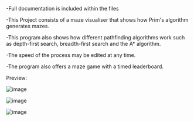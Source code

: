 -Full documentation is included within the files

-This Project consists of a maze visualiser that shows how Prim's algorithm generates mazes.

-This program also shows how different pathfinding algorithms work such as depth-first search, breadth-first search and the A* algorithm.

-The speed of the process may be edited at any time.

-The program also offers a maze game with a timed leaderboard.

Preview:


![image](https://github.com/user-attachments/assets/419fa8f6-78ad-4d7f-bbd5-8a244f305b43)

![image](https://github.com/user-attachments/assets/6b40e00e-7f1d-49b3-b284-fd9b5e4edede)

![image](https://github.com/user-attachments/assets/be89ef9a-554d-419c-86ef-633b359f8afb)



